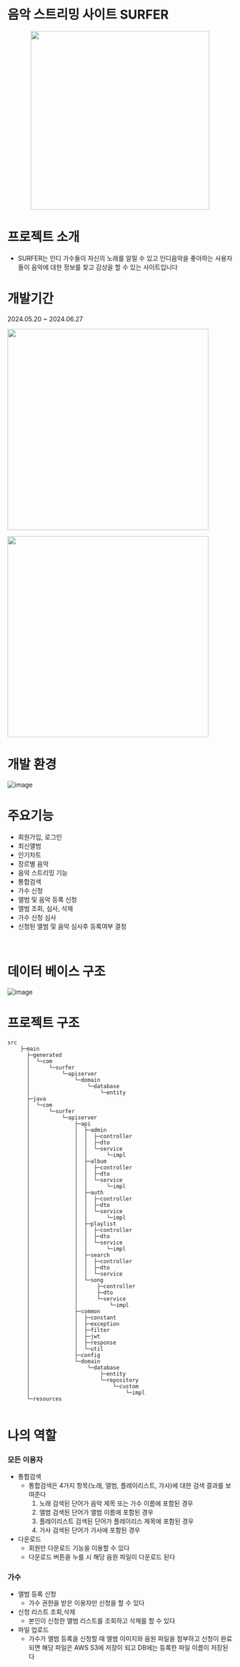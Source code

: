 # 음악 스트리밍 사이트 SURFER
<p align="center">
  <img width="400px", src="https://github.com/user-attachments/assets/0d436172-4aaf-4111-b13c-98b4426f35cc">
</p>

# 프로젝트 소개
- SURFER는 인디 가수들이 자신의 노래를 알릴 수 있고 인디음악을 좋아하는 사용자들이 음악에 대한 정보를 찾고 감상을 할 수 있는 사이트입니다


# 개발기간
2024.05.20 ~ 2024.06.27

<p>
  <img width="450px", src="https://github.com/user-attachments/assets/cb7a6a86-b654-4b58-b6d1-b1d869ffa764">
</p>
<p>
  <img width="450px", src="https://github.com/user-attachments/assets/7e3772a7-3128-4dbe-ad6a-408cdda252ff">
</p>

# 개발 환경
![image](https://github.com/user-attachments/assets/e3039ee9-df30-477a-ab08-e2c0e58740ab)

# 주요기능

- 회원가입, 로그인
- 최신앨범
- 인기차트
- 장르별 음악
- 음악 스트리밍 기능
- 통합검색
- 가수 신청
- 앨범 및 음악 등록 신청
- 앨범 조회, 심사, 삭제
- 가수 신청 심사
- 신청된 앨범 및 음악 심사후 등록여부 결정

<!-- 
![image](https://github.com/user-attachments/assets/8d3e50d1-2b23-4ed9-b3ad-e689172754ee)
<p>
  <img width="500px", src="https://github.com/user-attachments/assets/313f19ff-2185-45aa-a772-5f8c0aaff4c7">
</p>
-->

<br>

# 데이터 베이스 구조

![image](https://github.com/user-attachments/assets/c4d1c7d7-e3e9-4fd8-b564-b9eaf5452f61)


# 프로젝트 구조

```
src
    ├─main
      ├─generated
      │  └─com
      │      └─surfer
      │          └─apiserver
      │              └─domain
      │                  └─database
      │                      └─entity
      ├─java
      │  └─com
      │      └─surfer
      │          └─apiserver
      │              ├─api
      │              │  ├─admin
      │              │  │  ├─controller
      │              │  │  ├─dto
      │              │  │  └─service
      │              │  │      └─impl
      │              │  ├─album
      │              │  │  ├─controller
      │              │  │  ├─dto
      │              │  │  └─service
      │              │  │      └─impl
      │              │  ├─auth
      │              │  │  ├─controller
      │              │  │  ├─dto
      │              │  │  └─service
      │              │  │      └─impl
      │              │  ├─playlist
      │              │  │  ├─controller
      │              │  │  ├─dto
      │              │  │  └─service
      │              │  │      └─impl
      │              │  ├─search
      │              │  │  ├─controller
      │              │  │  ├─dto
      │              │  │  └─service
      │              │  └─song
      │              │      ├─controller
      │              │      ├─dto
      │              │      └─service
      │              │          └─impl
      │              ├─common
      │              │  ├─constant
      │              │  ├─exception
      │              │  ├─filter
      │              │  ├─jwt
      │              │  ├─response
      │              │  └─util
      │              ├─config
      │              └─domain
      │                  └─database
      │                      ├─entity
      │                      └─repository
      │                          └─custom
      │                              └─impl
      └─resources
  

```

<!-- # 레이아웃
 -->
# 나의 역할
### 모든 이용자
- 통합검색
  - 통합검색은 4가지 항목(노래, 앨범, 플레이리스트, 가사)에 대한 검색 결과를 보여준다
    1. 노래 검색된 단어가 음악 제목 또는 가수 이름에 포함된 경우
    2. 앨범 검색된 단어가 앨범 이름에 포함된 경우
    3. 플레이리스트 검색된 단어가 플레이리스 제목에 포함된 경우
    4. 가사 검색된 단어가 가사에 포함된 경우
- 다운로드
  - 회원만 다운로드 기능을 이용할 수 있다
  - 다운로드 버튼을 누를 시 해당 음원 파일이 다운로드 된다
### 가수  
- 앨범 등록 신청
  - 가수 권한을 받은 이용자만 신청을 할 수 있다
- 신청 리스트 조회,삭제
  - 본인이 신청한 앨범 리스트를 조회하고 삭제를 할 수 있다
- 파일 업로드
  - 가수가 앨범 등록을 신청할 때 앨범 이미지와 음원 파일을 첨부하고 신청이 완료되면 해당 파일은 AWS S3에 저장이 되고 DB에는 등록한 파일 이름이 저장된다




